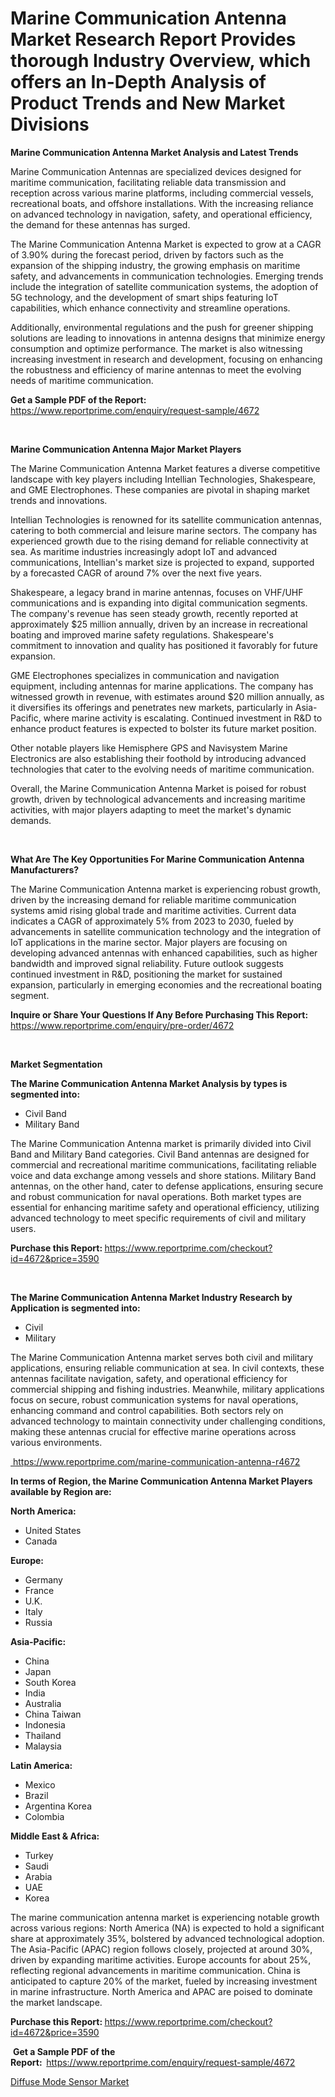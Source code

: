 <p><h1>Marine Communication Antenna Market Research Report Provides thorough Industry Overview, which offers an In-Depth Analysis of Product Trends and New Market Divisions</h1></p><p><strong>Marine Communication Antenna Market Analysis and Latest Trends</strong></p>
<p><p>Marine Communication Antennas are specialized devices designed for maritime communication, facilitating reliable data transmission and reception across various marine platforms, including commercial vessels, recreational boats, and offshore installations. With the increasing reliance on advanced technology in navigation, safety, and operational efficiency, the demand for these antennas has surged.</p><p>The Marine Communication Antenna Market is expected to grow at a CAGR of 3.90% during the forecast period, driven by factors such as the expansion of the shipping industry, the growing emphasis on maritime safety, and advancements in communication technologies. Emerging trends include the integration of satellite communication systems, the adoption of 5G technology, and the development of smart ships featuring IoT capabilities, which enhance connectivity and streamline operations.</p><p>Additionally, environmental regulations and the push for greener shipping solutions are leading to innovations in antenna designs that minimize energy consumption and optimize performance. The market is also witnessing increasing investment in research and development, focusing on enhancing the robustness and efficiency of marine antennas to meet the evolving needs of maritime communication.</p></p>
<p><strong>Get a Sample PDF of the Report:&nbsp;</strong> <a href="https://www.reportprime.com/enquiry/request-sample/4672?utm_campaign=3535&utm_medium=2&utm_source=Github&utm_content=ia&utm_term=19032025&utm_id=marine-communication-antenna">https://www.reportprime.com/enquiry/request-sample/4672</a></p>
<p>&nbsp;</p>
<p><strong>Marine Communication Antenna Major Market Players</strong></p>
<p><p>The Marine Communication Antenna Market features a diverse competitive landscape with key players including Intellian Technologies, Shakespeare, and GME Electrophones. These companies are pivotal in shaping market trends and innovations.</p><p>Intellian Technologies is renowned for its satellite communication antennas, catering to both commercial and leisure marine sectors. The company has experienced growth due to the rising demand for reliable connectivity at sea. As maritime industries increasingly adopt IoT and advanced communications, Intellian's market size is projected to expand, supported by a forecasted CAGR of around 7% over the next five years.</p><p>Shakespeare, a legacy brand in marine antennas, focuses on VHF/UHF communications and is expanding into digital communication segments. The company's revenue has seen steady growth, recently reported at approximately $25 million annually, driven by an increase in recreational boating and improved marine safety regulations. Shakespeare's commitment to innovation and quality has positioned it favorably for future expansion.</p><p>GME Electrophones specializes in communication and navigation equipment, including antennas for marine applications. The company has witnessed growth in revenue, with estimates around $20 million annually, as it diversifies its offerings and penetrates new markets, particularly in Asia-Pacific, where marine activity is escalating. Continued investment in R&D to enhance product features is expected to bolster its future market position.</p><p>Other notable players like Hemisphere GPS and Navisystem Marine Electronics are also establishing their foothold by introducing advanced technologies that cater to the evolving needs of maritime communication. </p><p>Overall, the Marine Communication Antenna Market is poised for robust growth, driven by technological advancements and increasing maritime activities, with major players adapting to meet the market's dynamic demands.</p></p>
<p>&nbsp;</p>
<p><strong>What Are The Key Opportunities For Marine Communication Antenna Manufacturers?</strong></p>
<p><p>The Marine Communication Antenna market is experiencing robust growth, driven by the increasing demand for reliable maritime communication systems amid rising global trade and maritime activities. Current data indicates a CAGR of approximately 5% from 2023 to 2030, fueled by advancements in satellite communication technology and the integration of IoT applications in the marine sector. Major players are focusing on developing advanced antennas with enhanced capabilities, such as higher bandwidth and improved signal reliability. Future outlook suggests continued investment in R&D, positioning the market for sustained expansion, particularly in emerging economies and the recreational boating segment.</p></p>
<p><strong>Inquire or Share Your Questions If Any Before Purchasing This Report:</strong> <a href="https://www.reportprime.com/enquiry/pre-order/4672?utm_campaign=3535&utm_medium=2&utm_source=Github&utm_content=ia&utm_term=19032025&utm_id=marine-communication-antenna">https://www.reportprime.com/enquiry/pre-order/4672</a></p>
<p>&nbsp;</p>
<p><strong>Market Segmentation</strong></p>
<p><strong>The Marine Communication Antenna Market Analysis by types is segmented into:</strong></p>
<p><ul><li>Civil Band</li><li>Military Band</li></ul></p>
<p><p>The Marine Communication Antenna market is primarily divided into Civil Band and Military Band categories. Civil Band antennas are designed for commercial and recreational maritime communications, facilitating reliable voice and data exchange among vessels and shore stations. Military Band antennas, on the other hand, cater to defense applications, ensuring secure and robust communication for naval operations. Both market types are essential for enhancing maritime safety and operational efficiency, utilizing advanced technology to meet specific requirements of civil and military users.</p></p>
<p><strong>Purchase this Report:&nbsp;</strong><a href="https://www.reportprime.com/checkout?id=4672&price=3590&utm_campaign=3535&utm_medium=2&utm_source=Github&utm_content=ia&utm_term=19032025&utm_id=marine-communication-antenna">https://www.reportprime.com/checkout?id=4672&price=3590</a></p>
<p>&nbsp;</p>
<p><strong>The Marine Communication Antenna Market Industry Research by Application is segmented into:</strong></p>
<p><ul><li>Civil</li><li>Military</li></ul></p>
<p><p>The Marine Communication Antenna market serves both civil and military applications, ensuring reliable communication at sea. In civil contexts, these antennas facilitate navigation, safety, and operational efficiency for commercial shipping and fishing industries. Meanwhile, military applications focus on secure, robust communication systems for naval operations, enhancing command and control capabilities. Both sectors rely on advanced technology to maintain connectivity under challenging conditions, making these antennas crucial for effective marine operations across various environments.</p></p>
<p><a href="https://www.reportprime.com/marine-communication-antenna-r4672?utm_campaign=3535&utm_medium=2&utm_source=Github&utm_content=ia&utm_term=19032025&utm_id=marine-communication-antenna">&nbsp;https://www.reportprime.com/marine-communication-antenna-r4672</a></p>
<p><strong>In terms of Region, the Marine Communication Antenna Market Players available by Region are:</strong></p>
<p>
    <p> <strong> North America: </strong>
        <ul>
            <li>United States</li>
            <li>Canada</li>
        </ul>
        </p> 
    <p> <strong> Europe: </strong>
        <ul>
            <li>Germany</li>
            <li>France</li>
            <li>U.K.</li>
            <li>Italy</li>
            <li>Russia</li>
        </ul>
        </p> 
    <p> <strong> Asia-Pacific: </strong>
        <ul>
            <li>China</li>
            <li>Japan</li>
            <li>South Korea</li>
            <li>India</li>
            <li>Australia</li>
            <li>China Taiwan</li>
            <li>Indonesia</li>
            <li>Thailand</li>
            <li>Malaysia</li>
        </ul>
        </p> 
    <p> <strong> Latin America: </strong>
        <ul>
            <li>Mexico</li>
            <li>Brazil</li>
            <li>Argentina Korea</li>
            <li>Colombia</li>
        </ul>
        </p> 
    <p> <strong> Middle East & Africa: </strong>
        <ul>
            <li>Turkey</li>
            <li>Saudi</li>
            <li>Arabia</li>
            <li>UAE</li>
            <li>Korea</li>
        </ul>
    </p>
    </p>
<p><p>The marine communication antenna market is experiencing notable growth across various regions: North America (NA) is expected to hold a significant share at approximately 35%, bolstered by advanced technological adoption. The Asia-Pacific (APAC) region follows closely, projected at around 30%, driven by expanding maritime activities. Europe accounts for about 25%, reflecting regional advancements in maritime communication. China is anticipated to capture 20% of the market, fueled by increasing investment in marine infrastructure. North America and APAC are poised to dominate the market landscape.</p></p>
<p><strong>Purchase this Report: </strong><a href="https://www.reportprime.com/checkout?id=4672&price=3590&utm_campaign=3535&utm_medium=2&utm_source=Github&utm_content=ia&utm_term=19032025&utm_id=marine-communication-antenna">https://www.reportprime.com/checkout?id=4672&price=3590</a></p>
<p>&nbsp;<strong>Get a Sample PDF of the Report:&nbsp;&nbsp;</strong><a href="https://www.reportprime.com/enquiry/request-sample/4672?utm_campaign=3535&utm_medium=2&utm_source=Github&utm_content=ia&utm_term=19032025&utm_id=marine-communication-antenna">https://www.reportprime.com/enquiry/request-sample/4672</a></p>
<p><strong></strong></p>
<p><p><a href="https://github.com/ijffseandy/Market-Research-Report-List-1/blob/main/diffuse-mode-sensor-market.md?utm_campaign=3535&utm_medium=2&utm_source=Github&utm_content=ia&utm_term=19032025&utm_id=marine-communication-antenna">Diffuse Mode Sensor Market</a></p></p>